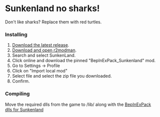 # Sunkenland no sharks!

Don't like sharks? Replace them with red turtles.

### Installing
1. [Download the latest release](https://github.com/i-am-scott/Sunkenland.NoSharkVisuals/releases).
2. [Download and open r2modman](https://thunderstore.io/c/sunkenland/p/ebkr/r2modman/).
3. Search and select SunkenLand.
4. Click online and download the pinned "BepInExPack_Sunkenland" mod.
5. Go to Settings -> Profile
6. Click on "Import local mod"
7. Select file and select the zip file you downloaded.
8. Confirm.

### Compiling
Move the required dlls from the game to /lib/ along with the [BepInExPack dlls for Sunkenland](https://thunderstore.io/c/sunkenland/p/SunkenlandModding/BepInExPack_Sunkenland/)